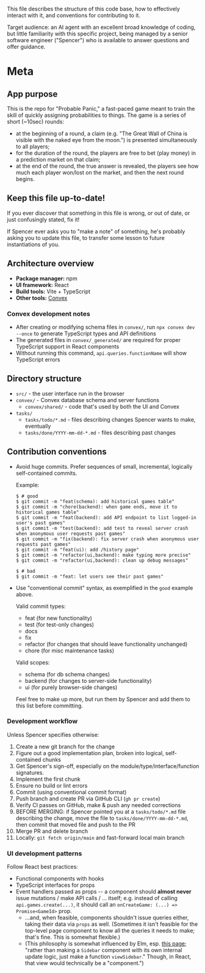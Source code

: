 This file describes the structure of this code base, how to effectively interact with it, and conventions for contributing to it.

Target audience: an AI agent with an excellent broad knowledge of coding, but little familiarity with this specific project, being managed by a senior software engineer ("Spencer") who is available to answer questions and offer guidance.

# Meta

## App purpose

This is the repo for "Probable Panic," a fast-paced game meant to train the skill of quickly assigning probabilities to things.
The game is a series of short (~10sec) rounds:

- at the beginning of a round, a claim (e.g. "The Great Wall of China is visible with the naked eye from the moon.") is presented simultaneously to all players;
- for the duration of the round, the players are free to bet (play money) in a prediction market on that claim;
- at the end of the round, the true answer is revealed, the players see how much each player won/lost on the market, and then the next round begins.

## Keep this file up-to-date!

If you ever discover that something in this file is wrong, or out of date, or just confusingly stated, fix it!

If Spencer ever asks you to "make a note" of something, he's probably asking you to update this file, to transfer some lesson to future instantiations of you.

## Architecture overview

- **Package manager:** npm
- **UI framework:** React
- **Build tools:** Vite + TypeScript
- **Other tools:** [Convex](https://convex.dev)

### Convex development notes

- After creating or modifying schema files in `convex/`, run `npx convex dev --once` to generate TypeScript types and API definitions
- The generated files in `convex/_generated/` are required for proper TypeScript support in React components
- Without running this command, `api.queries.functionName` will show TypeScript errors

## Directory structure

- `src/` - the user interface run in the browser
- `convex/` - Convex database schema and server functions
  - `convex/shared/` - code that's used by both the UI and Convex
- `tasks/`
  - `tasks/todo/*.md` - files describing changes Spencer wants to make, eventually
  - `tasks/done/YYYY-mm-dd-*.md` - files describing past changes

## Contribution conventions

- Avoid huge commits. Prefer sequences of small, incremental, logically self-contained commits.

  Example:

  ```
  $ # good
  $ git commit -m "feat(schema): add historical games table"
  $ git commit -m "chore(backend): when game ends, move it to historical games table"
  $ git commit -m "feat(backend): add API endpoint to list logged-in user's past games"
  $ git commit -m "test(backend): add test to reveal server crash when anonymous user requests past games"
  $ git commit -m "fix(backend): fix server crash when anonymous user requests past games"
  $ git commit -m "feat(ui): add /history page"
  $ git commit -m "refactor(ui,backend): make typing more precise"
  $ git commit -m "refactor(ui,backend): clean up debug messages"

  $ # bad
  $ git commit -m "feat: let users see their past games"

  ```

- Use "conventional commit" syntax, as exemplified in the `good` example above.

  Valid commit types:

  - feat (for new functionality)
  - test (for test-only changes)
  - docs
  - fix
  - refactor (for changes that should leave functionality unchanged)
  - chore (for misc maintenance tasks)

  Valid scopes:

  - schema (for db schema changes)
  - backend (for changes to server-side functionality)
  - ui (for purely browser-side changes)

  Feel free to make up more, but run them by Spencer and add them to this list before committing.

### Development workflow

Unless Spencer specifies otherwise:

1. Create a new git branch for the change
2. Figure out a good implementation plan, broken into logical, self-contained chunks
3. Get Spencer's sign-off, especially on the module/type/interface/function signatures.
4. Implement the first chunk
5. Ensure no build or lint errors
6. Commit (using conventional commit format)
7. Push branch and create PR via GitHub CLI (`gh pr create`)
8. Verify CI passes on GitHub, make & push any needed corrections
9. BEFORE MERGING: if Spencer pointed you at a `tasks/todo/*.md` file describing the change, move the file to `tasks/done/YYYY-mm-dd-*.md`, then commit that moved file and push to the PR
10. Merge PR and delete branch
11. Locally: `git fetch origin/main` and fast-forward local main branch

### UI development patterns

Follow React best practices:

- Functional components with hooks
- TypeScript interfaces for props
- Event handlers passed as props -- a component should **almost never** issue mutations / make API calls / ... itself; e.g. instead of calling `api.games.create(...)`, it should call an `onCreateGame: (...) => Promise<GameId>` prop.
  - ...and, when feasible, components shouldn't issue queries either, taking their data via `props` as well. (Sometimes it isn't feasible for the top-level page component to know all the queries it needs to make; that's fine. This is somewhat flexible.)
  - (This philosophy is somewhat influenced by Elm, esp. [this page](https://guide.elm-lang.org/webapps/structure.html); "rather than making a `Sidebar` component with its own internal update logic, just make a function `viewSidebar`." Though, in React, that view would technically be a "component.")
